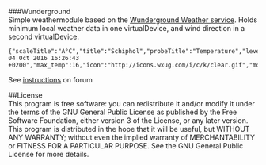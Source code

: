 ###Wunderground    
Simple weathermodule based on the [Wunderground Weather service](https://www.wunderground.com/?apiref=06d5c981eb770fb1). Holds minimum local weather data in one virtualDevice, and wind direction in a second virtualDevice. 
```     
{"scaleTitle":"Â°C","title":"Schiphol","probeTitle":"Temperature","level":15.3,"windgust":16,"pressure":1036,"wind_degrees":98,"observe_time":"Tue, 04 Oct 2016 16:26:43 +0200","max_temp":16,"icon":"http://icons.wxug.com/i/c/k/clear.gif","modificationTime":1468154510} 
```
See [instructions](http://forum.z-wave.me/viewtopic.php?f=3424&t=21246) on forum

##License    
This program is free software: you can redistribute it and/or modify it under the terms of the GNU General Public License as published by the Free Software Foundation, either version 3 of the License, or any later version.    
This program is distributed in the hope that it will be useful, but WITHOUT ANY WARRANTY; without even the implied warranty of MERCHANTABILITY or FITNESS FOR A PARTICULAR PURPOSE. See the GNU General Public License for more details.    

